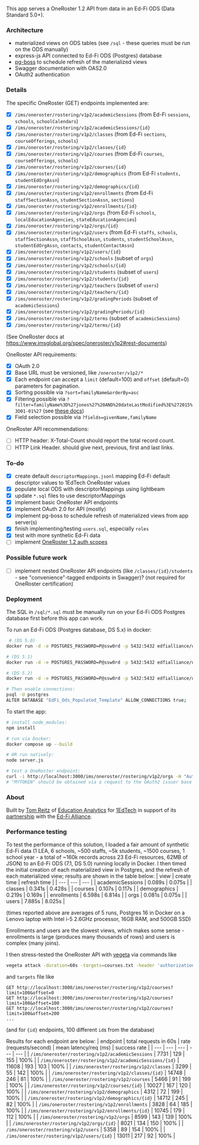 This app serves a OneRoster 1.2 API from data in an Ed-Fi ODS (Data Standard 5.0+).

### Architecture
* materialized views on ODS tables (see `/sql` - these queries must be run on the ODS manually)
* express-js API connected to Ed-Fi ODS (Postgres) database
* [pg-boss](https://timgit.github.io/pg-boss/#/./api/scheduling) to schedule refresh of the materialized views
* Swagger documentation with OAS2.0
* OAuth2 authentication

### Details
The specific OneRoster (GET) endpoints implemented are:
- [x] `/ims/oneroster/rostering/v1p2/academicSessions` (from Ed-Fi `sessions`, `schools`, `schoolCalendars`)
- [x] `/ims/oneroster/rostering/v1p2/academicSessions/{id}`
- [x] `/ims/oneroster/rostering/v1p2/classes` (from Ed-Fi `sections`, `courseOfferings`, `schools`)
- [x] `/ims/oneroster/rostering/v1p2/classes/{id}`
- [x] `/ims/oneroster/rostering/v1p2/courses` (from Ed-Fi `courses`, `courseOfferings`, `schools`)
- [x] `/ims/oneroster/rostering/v1p2/courses/{id}`
- [x] `/ims/oneroster/rostering/v1p2/demographics` (from Ed-Fi `students, studentEdOrgAssn`)
- [x] `/ims/oneroster/rostering/v1p2/demographics/{id}`
- [x] `/ims/oneroster/rostering/v1p2/enrollments` (from Ed-Fi `staffSectionAssn`, `studentSectionAssn`, `sections`)
- [x] `/ims/oneroster/rostering/v1p2/enrollments/{id}`
- [x] `/ims/oneroster/rostering/v1p2/orgs` (from Ed-Fi `schools`, `localEducationAgencies`, `stateEducationAgencies`)
- [x] `/ims/oneroster/rostering/v1p2/orgs/{id}`
- [x] `/ims/oneroster/rostering/v1p2/users` (from Ed-Fi `staffs`, `schools`, `staffSectionAssn`, `staffSchoolAssn`, `students`, `studentSchoolAssn`, `studentEdOrgAssn`, `contacts`, `studentContactAssn`)
- [x] `/ims/oneroster/rostering/v1p2/users/{id}`
- [x] `/ims/oneroster/rostering/v1p2/schools` (subset of `orgs`)
- [x] `/ims/oneroster/rostering/v1p2/schools/{id}`
- [x] `/ims/oneroster/rostering/v1p2/students` (subset of `users`)
- [x] `/ims/oneroster/rostering/v1p2/students/{id}`
- [x] `/ims/oneroster/rostering/v1p2/teachers` (subset of `users`)
- [x] `/ims/oneroster/rostering/v1p2/teachers/{id}`
- [x] `/ims/oneroster/rostering/v1p2/gradingPeriods` (subset of `academicSessions`)
- [x] `/ims/oneroster/rostering/v1p2/gradingPeriods/{id}`
- [x] `/ims/oneroster/rostering/v1p2/terms` (subset of `academicSessions`)
- [x] `/ims/oneroster/rostering/v1p2/terms/{id}`

(See OneRoster docs at  https://www.imsglobal.org/spec/oneroster/v1p2#rest-documents)

OneRoster API requirements:
- [x] OAuth 2.0
- [x] Base URL must be versioned, like `/oneroster/v1p2/*`
- [x] Each endpoint can accept a `limit` (default=100) and `offset` (default=0) parameters for pagination.
- [x] Sorting possible via `?sort=familyName&orderBy=asc`
- [x] Filtering possible via `?filter=familyName%3D%27jones%27%20AND%20dateLastModified%3E%272015%3D01-01%27` (see [these docs](https://www.imsglobal.org/sites/default/files/spec/oneroster/v1p2/rostering-restbinding/OneRosterv1p2RosteringService_RESTBindv1p0.html#Main3p3))
- [x] Field selection possible via `?fields=givenName,familyName`

OneRoster API recommendations:
- [ ] HTTP header: X-Total-Count should report the total record count.
- [ ] HTTP Link Header. should give next, previous, first and last links.

### To-do
- [x] create default `descriptorMappings.jsonl` mapping Ed-Fi default descriptor values to 1EdTech OneRoster values
- [x] populate local ODS with descriptorMappings using lightbeam
- [x] update `*.sql` files to use descriptorMappings
- [x] implement basic OneRoster API endpoints
- [x] implement OAuth 2.0 for API (mostly)
- [x] implement pg-boss to schedule refresh of materialized views from app server(s)
- [x] finish implementing/testing `users.sql`, especially `roles`
- [x] test with more synthetic Ed-Fi data
- [ ] implement [OneRoster 1.2 auth scopes](https://www.imsglobal.org/sites/default/files/spec/oneroster/v1p2/rostering-restbinding/OneRosterv1p2RosteringService_RESTBindv1p0.html#OpenAPI_Security)

### Possible future work
- [ ] implement nested OneRoster API endpoints (like `/classes/{id}/students` - see "convenience"-tagged endpoints in Swagger)? (not required for OneRoster certification)

### Deployment
The SQL in `/sql/*.sql` must be manually run on your Ed-Fi ODS Postgres database first before this app can work.

To run an Ed-Fi ODS (Postgres database, DS 5.x) in docker:
```bash
 # (DS 5.0)
docker run -d -e POSTGRES_PASSWORD=P@ssw0rd -p 5432:5432 edfialliance/ods-api-db-ods-sandbox:7.1

# (DS 5.1)
docker run -d -e POSTGRES_PASSWORD=P@ssw0rd -p 5432:5432 edfialliance/ods-api-db-ods-sandbox:7.2

# (DS 5.2)
docker run -d -e POSTGRES_PASSWORD=P@ssw0rd -p 5432:5432 edfialliance/ods-api-db-ods-sandbox:7.3

# Then enable connections:
psql -U postgres
ALTER DATABASE "EdFi_Ods_Populated_Template" ALLOW_CONNECTIONS true;
```

To start the app:
```bash
# install node_modules:
npm install

# run via Docker:
docker compose up --build

# OR run natively:
node server.js

# test a OneRoster endpoint:
curl -i http://localhost:3000/ims/oneroster/rostering/v1p2/orgs -H "Authorization: Bearer MYTOKEN"
# "MYTOKEN" should be obtained via a request to the OAuth2 issuer base URL.
```

### About
Built by [Tom Reitz](https://github.com/tomreitz) of [Education Analytics](https://www.edanalytics.org/) for [1EdTech](https://www.1edtech.org/) in support of its [partnership](https://www.1edtech.org/about/partners/ed-fi) with the [Ed-Fi Alliance](https://www.ed-fi.org/).

### Performance testing
To test the performance of this solution, I loaded a fair amount of synthetic Ed-Fi data (1 LEA, 6 schools, ~500 staffs, ~5k students, ~1500 courses, 1 school year - a total of ~160k records across 23 Ed-Fi resources, 62MB of JSON) to an Ed-Fi ODS (7.1, DS 5.0) running locally in Docker. I then timed the initial creation of each materialized view in Postgres, and the refresh of each materialized view; results are shown in the table below:
| view | create time | refresh time |
| --- | --- | --- |
| academicSessions | 0.089s | 0.075s |
| classes | 0.341s | 0.428s |
| courses | 0.107s | 0.117s |
| demographics | 0.219s | 0.169s |
| enrollments | 6.598s | 6.814s |
| orgs | 0.081s | 0.075s |
| users | 7.885s | 8.025s |

(times reported above are averages of 5 runs, Postgres 16 in Docker on a Lenovo laptop with Intel i-5 2.6GHz processor, 16GB RAM, and 500GB SSD)

Enrollments and users are the slowest views, which makes some sense - enrollments is large (produces many thousands of rows) and users is complex (many joins).

I then stress-tested the OneRoster API with [vegeta](https://github.com/tsenart/vegeta) via commands like
```bash
vegeta attack -duration=60s -targets=courses.txt -header 'authorization: Bearer [TOKEN_GOES_HERE]]' --rate 0 -max-workers 20 | tee results.bin | vegeta report
```
and `targets` file like
```
GET http://localhost:3000/ims/oneroster/rostering/v1p2/courses?limit=100&offset=0
GET http://localhost:3000/ims/oneroster/rostering/v1p2/courses?limit=100&offset=100
GET http://localhost:3000/ims/oneroster/rostering/v1p2/courses?limit=100&offset=200
...
```
(and for `{id}` endpoints, 100 different `id`s from the database)

Results for each endpoint are below:
| endpoint | total requests in 60s | rate (requests/second) | mean latency/req (ms) | success rate |
| --- | --- | --- | --- | --- |
| `/ims/oneroster/rostering/v1p2/academicSessions` | 7731 | 129 | 155 | 100% |
| `/ims/oneroster/rostering/v1p2/academicSessions/{id}` | 11608 | 193 | 103 | 100% |
| `/ims/oneroster/rostering/v1p2/classes` | 3299 | 55 | 142 | 100% |
| `/ims/oneroster/rostering/v1p2/classes/{id}` | 14748 | 246 | 81 | 100% |
| `/ims/oneroster/rostering/v1p2/courses` | 5466 | 91 | 199 | 100% |
| `/ims/oneroster/rostering/v1p2/courses/{id}` | 10027 | 167 | 120 | 100% |
| `/ims/oneroster/rostering/v1p2/demographics` | 4312 | 72 | 199 | 100% |
| `/ims/oneroster/rostering/v1p2/demographics/{id}` | 14712 | 245 | 82 | 100% |
| `/ims/oneroster/rostering/v1p2/enrollments` | 3828 | 64 | 185 | 100% |
| `/ims/oneroster/rostering/v1p2/enrollments/{id}` | 10745 | 179 | 112 | 100% |
| `/ims/oneroster/rostering/v1p2/orgs` | 8599 | 143 | 139 | 100% |
| `/ims/oneroster/rostering/v1p2/orgs/{id}` | 8021 | 134 | 150 | 100% |
| `/ims/oneroster/rostering/v1p2/users` | 5358 | 89 | 154 | 100% |
| `/ims/oneroster/rostering/v1p2/users/{id}` | 13011 | 217 | 92 | 100% |
